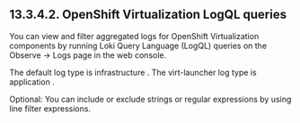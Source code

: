 ## 13.3.4.2. OpenShift Virtualization LogQL queries

You can view and filter aggregated logs for OpenShift Virtualization components by running Loki Query Language (LogQL) queries on the Observe → Logs page in the web console.

The default log type is infrastructure . The virt-launcher log type is application .

Optional: You can include or exclude strings or regular expressions by using line filter expressions.

<!-- image -->

